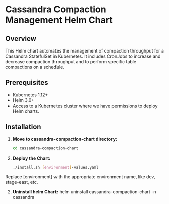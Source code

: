 # Cassandra Compaction Management Helm Chart

## Overview

This Helm chart automates the management of compaction throughput for a Cassandra StatefulSet in Kubernetes. It includes CronJobs to increase and decrease compaction throughput and to perform specific table compactions on a schedule.

## Prerequisites

- Kubernetes 1.12+
- Helm 3.0+
- Access to a Kubernetes cluster where we have permissions to deploy Helm charts.

## Installation

1. **Move to cassandra-compaction-chart directory:**

   ```bash
   cd cassandra-compaction-chart

1. **Deploy the Chart:**

   ```bash
   ./install.sh [environment]-values.yaml

Replace [environment] with the appropriate environment name, like dev, stage-east, etc.

2. **Uninstall helm Chart:**
helm uninstall cassandra-compaction-chart -n cassandra
